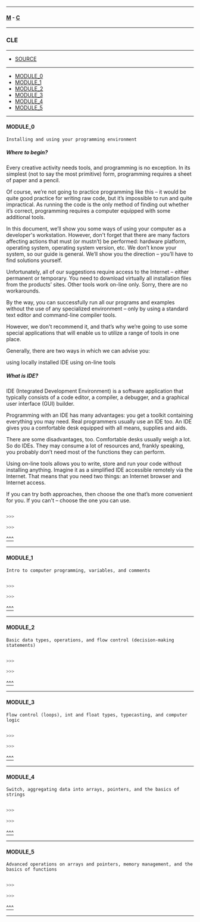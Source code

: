 
---

#### [M](https://github.com/ttltrk/TTT/blob/master/menu.md) - [C](https://github.com/ttltrk/TTT/blob/master/C/C.md)

---

### CLE

---

* [SOURCE](https://cppinstitute.org/cle-c-certified-entry-level-programmer-certification)

---

* [MODULE_0](#MODULE_0)
* [MODULE_1](#MODULE_1)
* [MODULE_2](#MODULE_2)
* [MODULE_3](#MODULE_3)
* [MODULE_4](#MODULE_4)
* [MODULE_5](#MODULE_5)

---

#### MODULE_0

```
Installing and using your programming environment
```

##### Where to begin?

Every creative activity needs tools, and programming is no exception. In its simplest (not to say the most primitive) form, programming requires a sheet of paper and a pencil.

Of course, we’re not going to practice programming like this – it would be quite good practice for writing raw code, but it’s impossible to run and quite impractical. As running the code is the only method of finding out whether it’s correct, programming requires a computer equipped with some additional tools.

In this document, we’ll show you some ways of using your computer as a developer's workstation. However, don't forget that there are many factors affecting actions that must (or mustn’t) be performed: hardware platform, operating system, operating system version, etc. We don’t know your system, so our guide is general. We’ll show you the direction – you’ll have to find solutions yourself.

Unfortunately, all of our suggestions require access to the Internet – either permanent or temporary. You need to download virtually all installation files from the products’ sites. Other tools work on-line only. Sorry, there are no workarounds.

By the way, you can successfully run all our programs and examples without the use of any specialized environment – only by using a standard text editor and command-line compiler tools.

However, we don't recommend it, and that’s why we’re going to use some special applications that will enable us to utilize a range of tools in one place.

Generally, there are two ways in which we can advise you:

using locally installed IDE
using on-line tools

##### What is IDE?

IDE (Integrated Development Environment) is a software application that typically consists of a code editor, a compiler, a debugger, and a graphical user interface (GUI) builder.

Programming with an IDE has many advantages: you get a toolkit containing everything you may need. Real programmers usually use an IDE too. An IDE gives you a comfortable desk equipped with all means, supplies and aids.

There are some disadvantages, too. Comfortable desks usually weigh a lot. So do IDEs. They may consume a lot of resources and, frankly speaking, you probably don’t need most of the functions they can perform.

Using on-line tools allows you to write, store and run your code without installing anything. Imagine it as a simplified IDE accessible remotely via the Internet. That means that you need two things: an Internet browser and Internet access.

If you can try both approaches, then choose the one that’s more convenient for you. If you can't – choose the one you can use.

```c

>>>

>>>
```

[^^^](#CLE)

---

#### MODULE_1

```
Intro to computer programming, variables, and comments
```

```c

>>>

>>>
```

[^^^](#CLE)

---

#### MODULE_2

```
Basic data types, operations, and flow control (decision-making statements)
```

```c

>>>

>>>
```

[^^^](#CLE)

---

#### MODULE_3

```
Flow control (loops), int and float types, typecasting, and computer logic
```

```c

>>>

>>>
```

[^^^](#CLE)

---

#### MODULE_4

```
Switch, aggregating data into arrays, pointers, and the basics of strings
```

```c

>>>

>>>
```

[^^^](#CLE)

---

#### MODULE_5

```
Advanced operations on arrays and pointers, memory management, and the basics of functions
```

```c

>>>

>>>
```

[^^^](#CLE)

---
